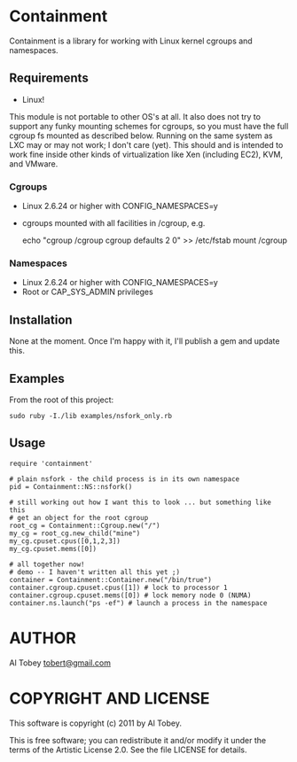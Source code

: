 # Containment

Containment is a library for working with Linux kernel cgroups and namespaces.

## Requirements

- Linux!

This module is not portable to other OS's at all. It also does not try to
support any funky mounting schemes for cgroups, so you must have the full
cgroup fs mounted as described below. Running on the same system as LXC
may or may not work; I don't care (yet). This should and is intended
to work fine inside other kinds of virtualization like Xen (including EC2),
KVM, and VMware.

### Cgroups

 - Linux 2.6.24 or higher with CONFIG\_NAMESPACES=y
 - cgroups mounted with all facilities in /cgroup, e.g.

    echo "cgroup /cgroup cgroup defaults 2 0" >> /etc/fstab
    mount /cgroup

### Namespaces

 - Linux 2.6.24 or higher with CONFIG\_NAMESPACES=y
 - Root or CAP\_SYS\_ADMIN privileges

## Installation

None at the moment. Once I'm happy with it, I'll publish a gem and update this.

## Examples

From the root of this project:

    sudo ruby -I./lib examples/nsfork_only.rb

## Usage

    require 'containment'

    # plain nsfork - the child process is in its own namespace
    pid = Containment::NS::nsfork()

    # still working out how I want this to look ... but something like this
    # get an object for the root cgroup
    root_cg = Containment::Cgroup.new("/")
    my_cg = root_cg.new_child("mine")
    my_cg.cpuset.cpus([0,1,2,3])
    my_cg.cpuset.mems([0])

    # all together now!
    # demo -- I haven't written all this yet ;)
    container = Containment::Container.new("/bin/true")
    container.cgroup.cpuset.cpus([1]) # lock to processor 1
    container.cgroup.cpuset.mems([0]) # lock memory node 0 (NUMA)
    container.ns.launch("ps -ef") # launch a process in the namespace

# AUTHOR

Al Tobey <tobert@gmail.com>

# COPYRIGHT AND LICENSE

This software is copyright (c) 2011 by Al Tobey.

This is free software; you can redistribute it and/or modify it under the
terms of the Artistic License 2.0.  See the file LICENSE for details.

